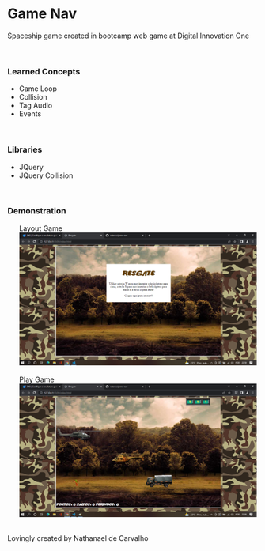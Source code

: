 <h1>Game Nav</h1>

<p>Spaceship game created in bootcamp web game at <a src="https://www.dio.me/en">Digital Innovation One</a></p>

<br>
<h3>Learned Concepts</h3>
<ul>
  <li>Game Loop</li>
  <li>Collision</li>
  <li>Tag Audio</li>
  <li>Events</li>
</ul>

<br>
<h3>Libraries</h3>
<ul>
  <li>JQuery</li>
  <li>JQuery Collision</li>
</ul>

<br>
<h3>Demonstration</h3>

<ul style="list-style:none;">
  <li>
    <span>Layout Game</span>
    <img src="./public/prints/layout-game.png" alt="Layout Game">
  </li>
  <br>
  <li>
    <span>Play Game</span>
    <img src="./public/prints/play-game.png" alt="Play Game">
  </li>
</ul>

<br>
<span>
Lovingly created by <a src="https://www.linkedin.com/in/natanael-de-carvalho/">Nathanael de Carvalho</a>
</span>